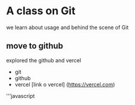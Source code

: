 # A class on Git

we learn about usage and behind the scene of Git

## move to github
explored the github and vercel

- git
- github
- vercel [link o vercel]
   (https://vercel.com)

'''javascript
